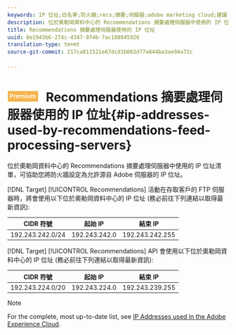 ```yaml
---
keywords: IP 位址;白名單;防火牆;recs;摘要;伺服器;adobe marketing cloud;建議
description: 位於奧勒岡資料中心的 Recommendations 摘要處理伺服器中使用的 IP 位址清單，可協助您將防火牆設定為允許源自 Adobe 伺服器的 IP 位址。
title: Recommendations 摘要處理伺服器使用的 IP 位址
uuid: 8e1943b6-274c-4347-8f4b-7ac108845926
translation-type: tm+mt
source-git-commit: 217ca811521e67dcd1b063d77a644ba3ae94a72c

---
```



# ![PREMIUM](/help/assets/premium.png) Recommendations 摘要處理伺服器使用的 IP 位址{#ip-addresses-used-by-recommendations-feed-processing-servers}

位於奧勒岡資料中心的 Recommendations 摘要處理伺服器中使用的 IP 位址清單，可協助您將防火牆設定為允許源自 Adobe 伺服器的 IP 位址。

[!DNL Target] [!UICONTROL Recommendations] 活動在存取客戶的 FTP 伺服器時，將會使用以下位於奧勒岡資料中心的 IP 位址 (務必前往下列連結以取得最新資訊):

| CIDR 符號 | 起始 IP | 結束 IP |
|---|---|---|
| 192.243.242.0/24 | 192.243.242.0 | 192.243.242.255 |

[!DNL Target] [!UICONTROL Recommendations] API 會使用以下位於奧勒岡資料中心的 IP 位址 (務必前往下列連結以取得最新資訊):

| CIDR 符號 | 起始 IP | 結束 IP |
|---|---|---|
| 192.243.224.0/20 | 192.243.224.0 | 192.243.239.255 |

>[!NOTE]
>
>For the complete, most up-to-date list, see [IP Addresses used in the Adobe Experience Cloud](https://helpx.adobe.com/analytics/kb/adobe-ip-addresses.html).

